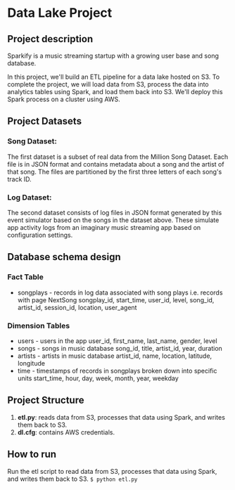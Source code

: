 # Data Lake Project
## Project description
Sparkify is a music streaming startup with a growing user base and song database.

In this project, we'll build an ETL pipeline for a data lake hosted on S3. To complete the project, we will load data from S3, process the data into analytics tables using Spark, and load them back into S3. We'll deploy this Spark process on a cluster using AWS.

## Project Datasets
### Song Dataset:
The first dataset is a subset of real data from the Million Song Dataset. Each file is in JSON format and contains metadata about a song and the artist of that song. The files are partitioned by the first three letters of each song's track ID.
### Log Dataset:
The second dataset consists of log files in JSON format generated by this event simulator based on the songs in the dataset above. These simulate app activity logs from an imaginary music streaming app based on configuration settings.

## Database schema design
### Fact Table
- songplays - records in log data associated with song plays i.e. records with page NextSong
 songplay_id, start_time, user_id, level, song_id, artist_id, session_id, location, user_agent
### Dimension Tables
- users - users in the app
 user_id, first_name, last_name, gender, level
- songs - songs in music database
 song_id, title, artist_id, year, duration
- artists - artists in music database
 artist_id, name, location, latitude, longitude
- time - timestamps of records in songplays broken down into specific units
 start_time, hour, day, week, month, year, weekday
 
## Project Structure
1. **etl.py**: reads data from S3, processes that data using Spark, and writes them back to S3.
2. **dl.cfg**: contains AWS credentials.

## How to run
Run the etl script to read data from S3, processes that data using Spark, and writes them back to S3.
`$ python etl.py`
